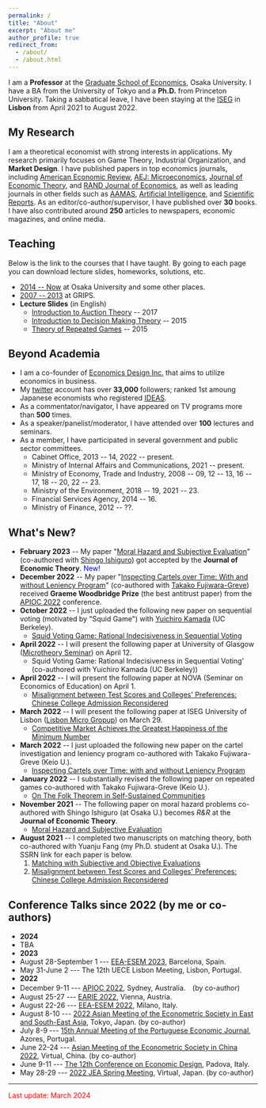 ```yaml
---
permalink: /
title: "About"
excerpt: "About me"
author_profile: true
redirect_from: 
  - /about/
  - /about.html
---
```


I am a **Professor** at the [Graduate School of Economics](https://www.econ.osaka-u.ac.jp/en/), Osaka University. I have a BA from the University of Tokyo and a **Ph.D.** from Princeton University. Taking a sabbatical leave, I have been staying at the [ISEG](https://www.iseg.ulisboa.pt/) in **Lisbon** from April 2021 to August 2022.

## My Research
I am a theoretical economist with strong interests in applications. My research primarily focuses on Game Theory, Industrial Organization, and **Market Design**. I have published papers in top economics journals, including [American Economic Review](https://www.aeaweb.org/journals/aer), [AEJ: Microeconomics](https://www.aeaweb.org/journals/mic), [Journal of Economic Theory](https://www.sciencedirect.com/journal/journal-of-economic-theory), and [RAND Journal of Economics](https://www.rje.org/), as well as leading journals in other fields such as [AAMAS](https://dl.acm.org/conference/aamas), [Artificial Intelligence](https://www.sciencedirect.com/journal/artificial-intelligence), and [Scientific Reports](https://www.nature.com/srep/). As an editor/co-author/supervisor, I have published over **30** books. I have also contributed around **250** articles to newspapers, economic magazines, and online media.

## Teaching 
Below is the link to the courses that I have taught. By going to each page you can download lecture slides, homeworks, solutions, etc.
* [2014 -- Now](https://sites.google.com/site/yosukeyasuda2/home/lectures) at Osaka University and some other places. 
* [2007 -- 2013](https://sites.google.com/site/yosukeyasuda/home/teaching) at GRIPS. 
* **Lecture Slides** (in English)
  * [Introduction to Auction Theory](https://www.slideshare.net/YosukeYasuda1/introduction-to-auction-theory) -- 2017 
  * [Introduction to Decision Making Theory](https://www.slideshare.net/YosukeYasuda1/introduction-to-decision-making-theory) -- 2015 
  * [Theory of Repeated Games](https://www.slideshare.net/YosukeYasuda1/theory-of-repeated-games) -- 2015

## Beyond Academia 
* I am a co-founder of [Economics Design Inc.](https://econ.news/) that aims to utilize economics in business.
* My [twitter](https://twitter.com/yagena) account has over **33,000** followers; ranked 1st amoung Japanese economists who registered [IDEAS](https://ideas.repec.org/top/top.person.twitter.html). 
* As a commentator/navigator, I have appeared on TV programs more than **500** times. 
* As a speaker/panelist/moderator, I have attended over **100** lectures and seminars.
* As a member, I have participated in several government and public sector committees. 
  * Cabinet Office, 2013 -- 14, 2022 -- present.
  * Ministry of Internal Affairs and Communications, 2021 -- present.
  * Ministry of Economy, Trade and Industry, 2008 -- 09, 12 -- 13, 16 -- 17, 18 -- 20, 22 -- 23. 
  * Ministry of the Environment, 2018 -- 19, 2021 -- 23.
  * Financial Services Agency, 2014 -- 16.
  * Ministry of Finance, 2012 -- ??. 

## What's New?
* **February 2023** -- My paper "[Moral Hazard and Subjective Evaluation](https://papers.ssrn.com/sol3/papers.cfm?abstract_id=3839295)" (co-authored with [Shingo Ishiguro](https://sites.google.com/view/ishiguro/)) got accepted by the **Journal of Economic Theory**.  <span style="color: blue;">New!</span>
* **December 2022** -- My paper "[Inspecting Cartels over Time: With and without Leniency Program](https://papers.ssrn.com/sol3/papers.cfm?abstract_id=4063062)" (co-authored with [Takako Fujiwara-Greve](https://web.econ.keio.ac.jp/staff/takakofg/takakohp_e.html)) received **Graeme Woodbridge Prize** (the best antitrust paper) from the [APIOC 2022](https://apios.org.au/about/) conference.  
* **October 2022** -- I just uploaded the following new paper on sequential voting (motivated by "Squid Game") with [Yuichiro Kamada](http://ykamada.com/) (UC Berkeley). 
  * [Squid Voting Game: Rational Indecisiveness in Sequential Voting](https://papers.ssrn.com/sol3/papers.cfm?abstract_id=4238134)
* **April 2022** -- I will present the following paper at University of Glasgow ([Microtheory Seminar](https://www.gla.ac.uk/schools/business/research/events/headline_841425_en.html)) on April 12.
  * Squid Voting Game: Rational Indecisiveness in Sequential Voting' (co-authored with Yuichiro Kamada (UC Berkeley))
* **April 2022** -- I will present the following paper at NOVA (Seminar on Economics of Education) on April 1.
  * [Misalignment between Test Scores and Colleges' Preferences: Chinese College Admission Reconsidered](https://papers.ssrn.com/sol3/papers.cfm?abstract_id=3914742)
* **March 2022** -- I will present the following paper at ISEG University of Lisbon ([Lisbon Micro Gropup](https://sites.google.com/view/lisbonmicrogroup/accueil)) on March 29.
  * [Competitive Market Achieves the Greatest Happiness of the Minimum Number](https://papers.ssrn.com/sol3/papers.cfm?abstract_id=2755893) 
* **March 2022** -- I just uploaded the following new paper on the cartel investigation and leniency program co-authored with Takako Fujiwara-Greve (Keio U.). 
  * [Inspecting Cartels over Time: with and without Leniency Program](https://papers.ssrn.com/sol3/papers.cfm?abstract_id=4063062)
* **January 2022** -- I substantially revised the following paper on repeated games co-authored with Takako Fujiwara-Greve (Keio U.).
  * [On The Folk Theorem in Self-Sustained Communities](https://papers.ssrn.com/sol3/papers.cfm?abstract_id=3879767)
* **November 2021** -- The following paper on moral hazard problems co-authored with Shingo Ishiguro (at Osaka U.) becomes *R&R* at the **Journal of Economic Theory**.
  * [Moral Hazard and Subjective Evaluation](https://papers.ssrn.com/sol3/papers.cfm?abstract_id=3839295)
* **August 2021** -- I completed two manuscripts on matching theory, both co-authored with Yuanju Fang (my Ph.D. student at Osaka U.). The SSRN link for each paper is below. 
  1. [Matching with Subjective and Objective Evaluations](https://papers.ssrn.com/sol3/papers.cfm?abstract_id=3914551)
  2. [Misalignment between Test Scores and Colleges' Preferences: Chinese College Admission Reconsidered](https://papers.ssrn.com/sol3/papers.cfm?abstract_id=3914742)

## Conference Talks since 2022 (by me or co-authors)
* **2024**
* TBA
* **2023**
* August 28-September 1 --- [EEA-ESEM 2023](https://eea-esem-2023.org/), Barcelona, Spain. 
* May 31-June 2 --- The 12th UECE Lisbon Meeting, Lisbon, Portugal. 
* **2022** 
* December 9-11 --- [APIOC 2022](https://apios.org.au/about/), Sydney, Australia.　(by co-author)
* August 25-27 --- [EARIE 2022](https://earie2022.univie.ac.at/home/), Vienna, Austria.
* August 22-26 --- [EEA-ESEM 2022](https://www.eea-esem-congresses.org/), Milano, Italy. 
* August 8-10 --- [2022 Asian Meeting of the Econometric Society in East and South-East Asia](https://ies.keio.ac.jp/ames2022/), Tokyo, Japan. (by co-author)
* July 8-9 --- [15th Annual Meeting of the Portuguese Economic Journal](https://pej2022.weebly.com/), Azores, Portugal. 
* June 22-24 --- [Asian Meeting of the Econometric Society in China 2022](https://ames2022.koushare.com/pcIndex), Virtual, China. (by co-author)
* June 9-11 --- [The 12th Conference on Economic Design](https://sites.google.com/view/economicdesign22), Padova, Italy. 
* May 28-29 --- [2022 JEA Spring Meeting](https://confit.atlas.jp/guide/event/jea2022s/top), Virtual, Japan. (by co-author) 

------

<span style="color: red; ">Last update: March 2024</span>
